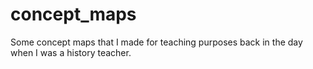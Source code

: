 # concept_maps

Some concept maps that I made for teaching purposes back in the day when I was a
history teacher.
